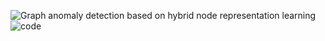 

![Graph anomaly detection based on hybrid node representation learning](https://www.sciencedirect.com/science/article/pii/S0893608025000486)
![code](https://github.com/wangxianggit/AHFAN.)

